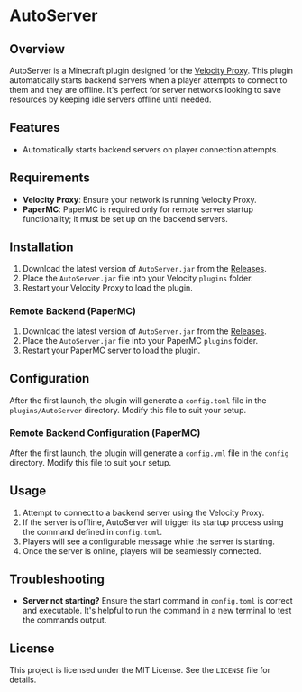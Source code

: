 # AutoServer

## Overview

AutoServer is a Minecraft plugin designed for the [Velocity Proxy](https://papermc.io/software/velocity). This plugin automatically starts backend servers when a player attempts to connect to them and they are offline. It's perfect for server networks looking to save resources by keeping idle servers offline until needed.

## Features

- Automatically starts backend servers on player connection attempts.

## Requirements

- **Velocity Proxy**: Ensure your network is running Velocity Proxy.
- **PaperMC**: PaperMC is required only for remote server startup functionality; it must be set up on the backend servers.

## Installation

1. Download the latest version of `AutoServer.jar` from the [Releases](https://github.com/Artificial-720/AutoServer/releases).
2. Place the `AutoServer.jar` file into your Velocity `plugins` folder.
3. Restart your Velocity Proxy to load the plugin.

### Remote Backend (PaperMC)

1. Download the latest version of `AutoServer.jar` from the [Releases](https://github.com/Artificial-720/AutoServer/releases).
2. Place the `AutoServer.jar` file into your PaperMC `plugins` folder.
3. Restart your PaperMC server to load the plugin.

## Configuration

After the first launch, the plugin will generate a `config.toml` file in the `plugins/AutoServer` directory. Modify this file to suit your setup.

### Remote Backend Configuration (PaperMC)

After the first launch, the plugin will generate a `config.yml` file in the `config` directory. Modify this file to suit your setup.

## Usage

1. Attempt to connect to a backend server using the Velocity Proxy.
2. If the server is offline, AutoServer will trigger its startup process using the command defined in `config.toml`.
3. Players will see a configurable message while the server is starting.
4. Once the server is online, players will be seamlessly connected.

## Troubleshooting

- **Server not starting?** Ensure the start command in `config.toml` is correct and executable. It's helpful to run the command in a new terminal to test the commands output.

## License

This project is licensed under the MIT License. See the `LICENSE` file for details.
